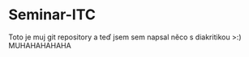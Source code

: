 # Seminar-ITC

Toto je muj git repository a teď jsem sem napsal něco s diakritikou >:) MUHAHAHAHAHA
